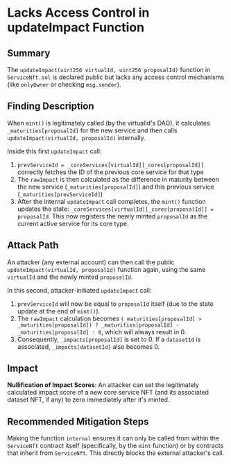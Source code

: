 # Lacks Access Control in updateImpact Function

## Summary
The `updateImpact(uint256 virtualId, uint256 proposalId)` function in `ServiceNft.sol` is declared public but lacks any access control mechanisms (like `onlyOwner` or checking `msg.sender`).

## Finding Description
When `mint()` is legitimately called (by the virtualId's DAO), it calculates `_maturities[proposalId]` for the new service and then calls `updateImpact(virtualId, proposalId)` internally.

Inside this first `updateImpact` call:
1. `prevServiceId = _coreServices[virtualId][_cores[proposalId]]` correctly fetches the ID of the previous core service for that type
2. The `rawImpact` is then calculated as the difference in maturity between the new service (`_maturities[proposalId]`) and this previous service (`_maturities[prevServiceId]`)
3. After the internal `updateImpact` call completes, the `mint()` function updates the state: `_coreServices[virtualId][_cores[proposalId]] = proposalId`. This now registers the newly minted `proposalId` as the current active service for its core type.

## Attack Path
An attacker (any external account) can then call the public `updateImpact(virtualId, proposalId)` function again, using the same `virtualId` and the newly minted `proposalId`.

In this second, attacker-initiated `updateImpact` call:
1. `prevServiceId` will now be equal to `proposalId` itself (due to the state update at the end of `mint()`).
2. The `rawImpact` calculation becomes `(_maturities[proposalId] > _maturities[proposalId]) ? _maturities[proposalId] - _maturities[proposalId] : 0`, which will always result in 0.
3. Consequently, `_impacts[proposalId]` is set to 0. If a `datasetId` is associated, `_impacts[datasetId]` also becomes 0.

## Impact
**Nullification of Impact Scores**: An attacker can set the legitimately calculated impact score of a new core service NFT (and its associated dataset NFT, if any) to zero immediately after it's minted.

## Recommended Mitigation Steps
Making the function `internal` ensures it can only be called from within the `ServiceNft` contract itself (specifically, by the `mint` function) or by contracts that inherit from `ServiceNft`. This directly blocks the external attacker's call.